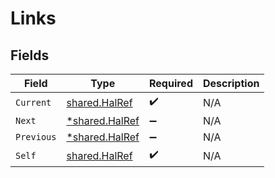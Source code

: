 # Links


## Fields

| Field                                                  | Type                                                   | Required                                               | Description                                            |
| ------------------------------------------------------ | ------------------------------------------------------ | ------------------------------------------------------ | ------------------------------------------------------ |
| `Current`                                              | [shared.HalRef](../../../pkg/models/shared/halref.md)  | :heavy_check_mark:                                     | N/A                                                    |
| `Next`                                                 | [*shared.HalRef](../../../pkg/models/shared/halref.md) | :heavy_minus_sign:                                     | N/A                                                    |
| `Previous`                                             | [*shared.HalRef](../../../pkg/models/shared/halref.md) | :heavy_minus_sign:                                     | N/A                                                    |
| `Self`                                                 | [shared.HalRef](../../../pkg/models/shared/halref.md)  | :heavy_check_mark:                                     | N/A                                                    |